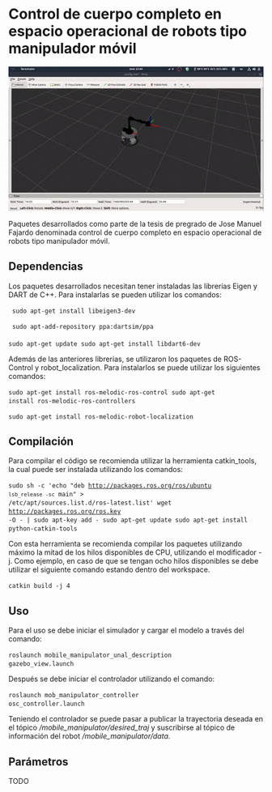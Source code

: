 # Control de cuerpo completo en espacio operacional de robots tipo manipulador móvil
 
<img src="./docs/img/mobile_manipulator_demo.gif"/>

Paquetes desarrollados como parte de la tesis de pregrado de Jose Manuel Fajardo denominada control de cuerpo completo en espacio operacional de robots tipo manipulador móvil.
 
## Dependencias
 
Los paquetes desarrollados necesitan tener instaladas las librerías Eigen y DART de C++. Para instalarlas se pueden utilizar los comandos:
 
<code> sudo apt-get install libeigen3-dev</code>
 
<code> sudo apt-add-repository ppa:dartsim/ppa  
sudo apt-get update 
sudo apt-get install libdart6-dev
</code>
 
Además de las anteriores librerías, se utilizaron los paquetes de ROS-Control y robot_localization. Para instalarlos se puede utilizar los siguientes comandos:
 
<code>sudo apt-get install ros-melodic-ros-control  sudo apt-get install ros-melodic-ros-controllers</code>
 
<code>sudo apt-get install ros-melodic-robot-localization</code>
 
## Compilación
 
Para compilar el código se recomienda utilizar la herramienta catkin_tools, la cual puede ser instalada utilizando los comandos:
 
<code>sudo sh -c 'echo "deb http://packages.ros.org/ros/ubuntu `lsb_release -sc` main" > /etc/apt/sources.list.d/ros-latest.list' 
wget http://packages.ros.org/ros.key -O - | sudo apt-key add - 
sudo apt-get update 
sudo apt-get install python-catkin-tools</code>
 
Con esta herramienta se recomienda compilar los paquetes utilizando máximo la mitad de los hilos disponibles de CPU, utilizando el modificador -j. Como ejemplo, en caso de que se tengan ocho hilos disponibles se debe utilizar el siguiente comando estando dentro del workspace.
 
<code>catkin build -j 4</code>
 
## Uso
 
Para el uso se debe iniciar el simulador y cargar el modelo a través del comando:
 
<code>roslaunch mobile_manipulator_unal_description gazebo_view.launch </code>
 
Después se debe iniciar el controlador utilizando el comando:
 
<code>roslaunch mob_manipulator_controller osc_controller.launch</code>
 
Teniendo el controlador se puede pasar a publicar la trayectoria deseada en el tópico */mobile_manipulator/desired_traj* y suscribirse al tópico de información del robot */mobile_manipulator/data*.
 
## Parámetros
 
TODO

